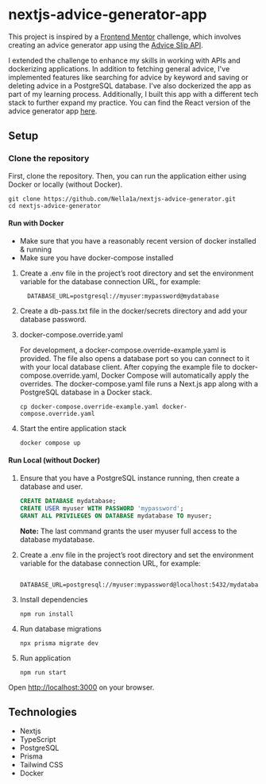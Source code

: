 # nextjs-advice-generator-app

This project is inspired by a [Frontend Mentor](https://www.frontendmentor.io/home) challenge, which involves creating an advice generator app using the [Advice Slip API](https://api.adviceslip.com/).

I extended the challenge to enhance my skills in working with APIs and dockerizing applications. In addition to fetching general advice, I've implemented features like searching for advice by keyword and saving or deleting advice in a PostgreSQL database. I've also dockerized the app as part of my learning process. Additionally, I built this app with a different tech stack to further expand my practice. You can find the React version of the advice generator app [here](https://github.com/Nella1a/react-advice-generator-app).

## Setup

### Clone the repository

First, clone the repository. Then, you can run the application either using Docker or locally (without Docker).

```
git clone https://github.com/Nella1a/nextjs-advice-generator.git
cd nextjs-advice-generator
```

#### Run with Docker

- Make sure that you have a reasonably recent version of docker installed & running
- Make sure you have docker-compose installed

1. Create a .env file in the project’s root directory and set the environment variable for the database connection URL, for example:

   ```
     DATABASE_URL=postgresql://myuser:mypassword@mydatabase
   ```

2. Create a db-pass.txt file in the docker/secrets directory and add your database password.
3. docker-compose.override.yaml

   For development, a docker-compose.override-example.yaml is provided. The file also opens a database port so you can connect to it with your local database client.
   After copying the example file to docker-compose.override.yaml, Docker Compose will automatically apply the overrides.
   The docker-compose.yaml file runs a Next.js app along with a PostgreSQL database in a Docker stack.

   ```
   cp docker-compose.override-example.yaml docker-compose.override.yaml
   ```

4. Start the entire application stack

   ```
   docker compose up
   ```

#### Run Local (without Docker)

1. Ensure that you have a PostgreSQL instance running, then create a database and user.

   ```sql
   CREATE DATABASE mydatabase;
   CREATE USER myuser WITH PASSWORD 'mypassword';
   GRANT ALL PRIVILEGES ON DATABASE mydatabase TO myuser;
   ```

   **Note:** The last command grants the user myuser full access to the database mydatabase.

2. Create a .env file in the project’s root directory and set the environment variable for the database connection URL, for example:

   ```text
     DATABASE_URL=postgresql://myuser:mypassword@localhost:5432/mydatabase
   ```

3. Install dependencies

   ```text
   npm run install
   ```

4. Run database migrations

   ```text
   npx prisma migrate dev
   ```

5. Run application

   ```text
   npm run start
   ```

Open <http://localhost:3000> on your browser.

## Technologies

- Nextjs
- TypeScript
- PostgreSQL
- Prisma
- Tailwind CSS
- Docker
